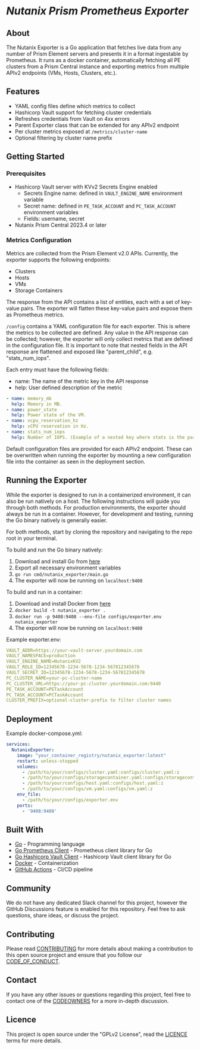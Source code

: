 # _Nutanix Prism Prometheus Exporter_

## About

The Nutanix Exporter is a Go application that fetches live data from any number of Prism Element servers and presents it in a format ingestable by Prometheus. It runs as a docker container, automatically fetching all PE clusters from a Prism Central instance and exporting metrics from multiple APIv2 endpoints (VMs, Hosts, Clusters, etc.).

## Features

- YAML config files define which metrics to collect
- Hashicorp Vault support for fetching cluster credentials
- Refreshes credentials from Vault on 4xx errors
- Parent Exporter class that can be extended for any APIv2 endpoint
- Per cluster metrics exposed at `/metrics/cluster-name`
- Optional filtering by cluster name prefix

## Getting Started

### Prerequisites

- Hashicorp Vault server with KVv2 Secrets Engine enabled
  - Secrets Engine name: defined in `VAULT_ENGINE_NAME` environment variable
  - Secret name: defined in `PE_TASK_ACCOUNT` and `PC_TASK_ACCOUNT` environment variables
  - Fields: username, secret
- Nutanix Prism Central 2023.4 or later

### Metrics Configuration

Metrics are collected from the Prism Element v2.0 APIs. Currently, the exporter supports the following endpoints:

- Clusters
- Hosts
- VMs
- Storage Containers

The response from the API contains a list of entities, each with a set of key-value pairs. The exporter will flatten these key-value pairs and expose them as Prometheus metrics.

`/config` contains a YAML configuration file for each exporter. This is where the metrics to be collected are defined. Any value in the API response can be collected; however, the exporter will only collect metrics that are defined in the configuration file. It is important to note that nested fields in the API response are flattened and exposed like "parent_child", e.g. "stats_num_iops".

Each entry must have the following fields:

- name: The name of the metric key in the API response
- help: User defined description of the metric

```yaml
- name: memory_mb
  help: Memory in MB.
- name: power_state
  help: Power state of the VM.
- name: vcpu_reservation_hz
  help: vCPU reservation in Hz.
- name: stats_num_iops
  help: Number of IOPS. (Example of a nested key where stats is the parent in the response)
```

Default configuration files are provided for each APIv2 endpoint. These can be overwritten when running the exporter by mounting a new configuration file into the container as seen in the deployment section.

## Running the Exporter

While the exporter is designed to run in a containerized environment, it can also be run natively on a host. The following instructions will guide you through both methods. For production environments, the exporter should always be run in a container. However, for development and testing, running the Go binary natively is generally easier.

For both methods, start by cloning the repository and navigating to the repo root in your terminal.

To build and run the Go binary natively:

1. Download and install Go from [here](https://go.dev/doc/install)
2. Export all necessary environment variables
3. `go run cmd/nutanix_exporter/main.go`
4. The exporter will now be running on `localhost:9408`

To build and run in a container:

1. Download and install Docker from [here](https://docs.docker.com/get-docker/)
2. `docker build -t nutanix_exporter .`
3. `docker run -p 9408:9408 --env-file configs/exporter.env nutanix_exporter`
4. The exporter will now be running on `localhost:9408`

Example exporter.env:

```yaml
VAULT_ADDR=https://your-vault-server.yourdomain.com
VAULT_NAMESPACE=production
VAULT_ENGINE_NAME=NutanixKV2
VAULT_ROLE_ID=12345678-1234-5678-1234-567812345678
VAULT_SECRET_ID=12345678-1234-5678-1234-567812345678
PC_CLUSTER_NAME=your-pc-cluster-name
PC_CLUSTER_URL=https://your-pc-cluster.yourdomain.com:9440
PE_TASK_ACCOUNT=PETaskAccount
PC_TASK_ACCOUNT=PCTaskAccount
CLUSTER_PREFIX=optional-cluster-prefix to filter cluster names
```

## Deployment

Example docker-compose.yml:

```yaml
services:
  NutanixExporter:
    image: "your_container_registry/nutanix_exporter:latest"
    restart: unless-stopped
    volumes:
      - /path/to/your/configs/cluster.yaml:configs/cluster.yaml:z
      - /path/to/your/configs/storagecontainer.yaml:configs/storagecontainer.yaml:z
      - /path/to/your/configs/host.yaml:configs/host.yaml:z
      - /path/to/your/configs/vm.yaml:configs/vm.yaml:z
    env_file:
      - /path/to/your/configs/exporter.env
    ports:
      - '9408:9408'

```

## Built With

- [Go](https://golang.org/) - Programming language
- [Go Prometheus Client](https://github.com/prometheus/client_golang) - Prometheus client library for Go
- [Go Hashicorp Vault Client](github.com/hashicorp/vault-client-go) - Hashicorp Vault client library for Go
- [Docker](https://www.docker.com/) - Containerization
- [GitHub Actions](https://docs.github.com/en/actions) - CI/CD pipeline

## Community

We do not have any dedicated Slack channel for this project, however the GitHub Discussions feature is enabled for this repository. Feel free to ask questions, share ideas, or discuss the project.

## Contributing

Please read [CONTRIBUTING](./CONTRIBUTING.md) for more details about making a contribution to this open source project and ensure that you follow our [CODE_OF_CONDUCT](./CODE_OF_CONDUCT.md).

## Contact

If you have any other issues or questions regarding this project, feel free to contact one of the [CODEOWNERS](.github/CODEOWNERS) for a more in-depth discussion.

## Licence

This project is open source under the "GPLv2 License", read the [LICENCE](./LICENCE.md) terms for more details.
